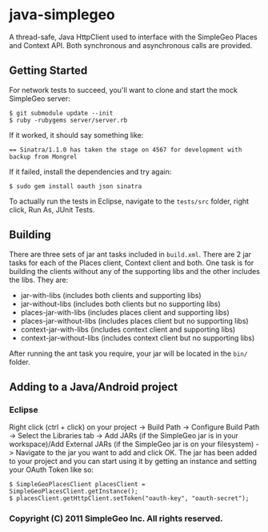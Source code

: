 # java-simplegeo

A thread-safe, Java HttpClient used to interface with the SimpleGeo Places and Context API. Both
synchronous and asynchronous calls are provided. 

## Getting Started

For network tests to succeed, you'll want to clone and start the mock SimpleGeo
server:

    $ git submodule update --init
    $ ruby -rubygems server/server.rb

If it worked, it should say something like:

    == Sinatra/1.1.0 has taken the stage on 4567 for development with backup from Mongrel

If it failed, install the dependencies and try again:

    $ sudo gem install oauth json sinatra

To actually run the tests in Eclipse, navigate to the `tests/src` folder, right click, Run As, JUnit Tests.

## Building

There are three sets of jar ant tasks included in `build.xml`.  There are 2 jar tasks for each of the Places client, Context client and both.  One task is for building the clients without any of the supporting libs and the other includes the libs.  They are:

* jar-with-libs (includes both clients and supporting libs)
* jar-without-libs (includes both clients but no supporting libs)
* places-jar-with-libs (includes places client and supporting libs)
* places-jar-without-libs (includes places client but no supporting libs)
* context-jar-with-libs (includes context client and supporting libs)
* context-jar-without-libs (includes context client but no supporting libs)

After running the ant task you require, your jar will be located in the `bin/` folder.

## Adding to a Java/Android project

### Eclipse

Right click (ctrl + click) on your project -> Build Path -> Configure Build Path -> Select the Libraries tab -> Add JARs (if the SimpleGeo jar is in your workspace)/Add External JARs (if the SimpleGeo jar is on your filesystem) -> Navigate to the jar you want to add and click OK.  The jar has been added to your project and you can start using it by getting an instance and setting your OAuth Token like so:

    $ SimpleGeoPlacesClient placesClient = SimpleGeoPlacesClient.getInstance();
    $ placesClient.getHttpClient.setToken("oauth-key", "oauth-secret");

### Copyright (C) 2011 SimpleGeo Inc. All rights reserved.
